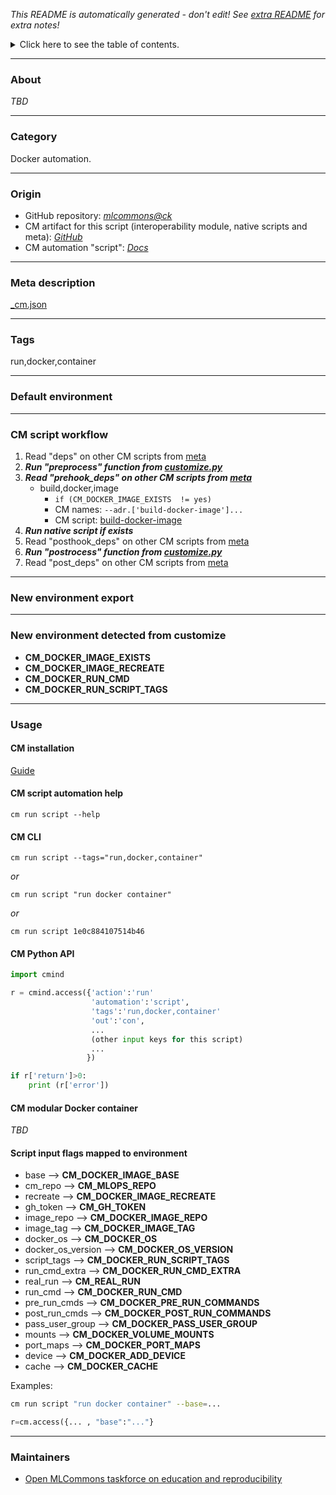 *This README is automatically generated - don't edit! See [extra README](README-extra.md) for extra notes!*

<details>
<summary>Click here to see the table of contents.</summary>

* [About](#about)
* [Category](#category)
* [Origin](#origin)
* [Meta description](#meta-description)
* [Tags](#tags)
* [Default environment](#default-environment)
* [CM script workflow](#cm-script-workflow)
* [New environment export](#new-environment-export)
* [New environment detected from customize](#new-environment-detected-from-customize)
* [Usage](#usage)
  * [ CM installation](#cm-installation)
  * [ CM script automation help](#cm-script-automation-help)
  * [ CM CLI](#cm-cli)
  * [ CM Python API](#cm-python-api)
  * [ CM modular Docker container](#cm-modular-docker-container)
  * [ Script input flags mapped to environment](#script-input-flags-mapped-to-environment)
* [Maintainers](#maintainers)

</details>

___
### About

*TBD*
___
### Category

Docker automation.
___
### Origin

* GitHub repository: *[mlcommons@ck](https://github.com/mlcommons/ck/tree/master/cm-mlops)*
* CM artifact for this script (interoperability module, native scripts and meta): *[GitHub](https://github.com/mlcommons/ck/tree/master/cm-mlops/script/run-docker-container)*
* CM automation "script": *[Docs](https://github.com/octoml/ck/blob/master/docs/list_of_automations.md#script)*

___
### Meta description
[_cm.json](_cm.json)

___
### Tags
run,docker,container

___
### Default environment

___
### CM script workflow

  1. Read "deps" on other CM scripts from [meta](https://github.com/mlcommons/ck/tree/master/cm-mlops/script/run-docker-container/_cm.json)
  1. ***Run "preprocess" function from [customize.py](https://github.com/mlcommons/ck/tree/master/cm-mlops/script/run-docker-container/customize.py)***
  1. ***Read "prehook_deps" on other CM scripts from [meta](https://github.com/mlcommons/ck/tree/master/cm-mlops/script/run-docker-container/_cm.json)***
     * build,docker,image
       * `if (CM_DOCKER_IMAGE_EXISTS  != yes)`
       * CM names: `--adr.['build-docker-image']...`
       - CM script: [build-docker-image](https://github.com/mlcommons/ck/tree/master/cm-mlops/script/build-docker-image)
  1. ***Run native script if exists***
  1. Read "posthook_deps" on other CM scripts from [meta](https://github.com/mlcommons/ck/tree/master/cm-mlops/script/run-docker-container/_cm.json)
  1. ***Run "postrocess" function from [customize.py](https://github.com/mlcommons/ck/tree/master/cm-mlops/script/run-docker-container/customize.py)***
  1. Read "post_deps" on other CM scripts from [meta](https://github.com/mlcommons/ck/tree/master/cm-mlops/script/run-docker-container/_cm.json)
___
### New environment export

___
### New environment detected from customize

* **CM_DOCKER_IMAGE_EXISTS**
* **CM_DOCKER_IMAGE_RECREATE**
* **CM_DOCKER_RUN_CMD**
* **CM_DOCKER_RUN_SCRIPT_TAGS**
___
### Usage

#### CM installation
[Guide](https://github.com/mlcommons/ck/blob/master/docs/installation.md)

#### CM script automation help
```cm run script --help```

#### CM CLI
`cm run script --tags="run,docker,container"`

*or*

`cm run script "run docker container"`

*or*

`cm run script 1e0c884107514b46`

#### CM Python API

```python
import cmind

r = cmind.access({'action':'run'
                  'automation':'script',
                  'tags':'run,docker,container'
                  'out':'con',
                  ...
                  (other input keys for this script)
                  ...
                 })

if r['return']>0:
    print (r['error'])
```

#### CM modular Docker container
*TBD*

#### Script input flags mapped to environment

* base --> **CM_DOCKER_IMAGE_BASE**
* cm_repo --> **CM_MLOPS_REPO**
* recreate --> **CM_DOCKER_IMAGE_RECREATE**
* gh_token --> **CM_GH_TOKEN**
* image_repo --> **CM_DOCKER_IMAGE_REPO**
* image_tag --> **CM_DOCKER_IMAGE_TAG**
* docker_os --> **CM_DOCKER_OS**
* docker_os_version --> **CM_DOCKER_OS_VERSION**
* script_tags --> **CM_DOCKER_RUN_SCRIPT_TAGS**
* run_cmd_extra --> **CM_DOCKER_RUN_CMD_EXTRA**
* real_run --> **CM_REAL_RUN**
* run_cmd --> **CM_DOCKER_RUN_CMD**
* pre_run_cmds --> **CM_DOCKER_PRE_RUN_COMMANDS**
* post_run_cmds --> **CM_DOCKER_POST_RUN_COMMANDS**
* pass_user_group --> **CM_DOCKER_PASS_USER_GROUP**
* mounts --> **CM_DOCKER_VOLUME_MOUNTS**
* port_maps --> **CM_DOCKER_PORT_MAPS**
* device --> **CM_DOCKER_ADD_DEVICE**
* cache --> **CM_DOCKER_CACHE**

Examples:

```bash
cm run script "run docker container" --base=...
```
```python
r=cm.access({... , "base":"..."}
```
___
### Maintainers

* [Open MLCommons taskforce on education and reproducibility](https://github.com/mlcommons/ck/blob/master/docs/mlperf-education-workgroup.md)